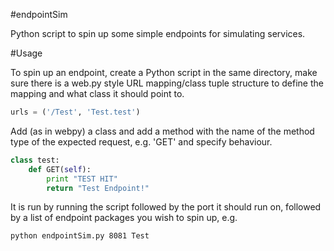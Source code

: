 #endpointSim

Python script to spin up some simple endpoints for simulating services. 

#Usage

To spin up an endpoint, create a Python script in the same directory, make sure there is a web.py style URL mapping/class tuple structure to define the mapping and what class it should point to.

```python
urls = ('/Test', 'Test.test')
```

Add (as in webpy) a class and add a method with the name of the method type of the expected request, e.g. 'GET' and specify behaviour.

```python
class test:        
    def GET(self):
    	print "TEST HIT"
        return "Test Endpoint!"
```

It is run by running the script followed by the port it should run on, followed by a list of endpoint packages you wish to spin up, e.g.

```
python endpointSim.py 8081 Test
```